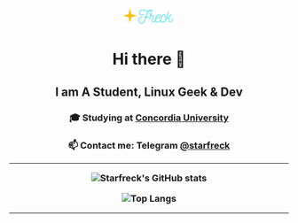 <p align="center">
  <img src="./logos/StarFreck-logo-transparent.png" alt="StarFreck Logo" style="width: 20%; height: auto;"/>
</p>
<H1 align="center">Hi there 👋</H1>
<H2 align="center">I am A Student, Linux Geek & Dev</H2>
<H3 align="center">🎓 Studying at <a href="https://www.concordia.ca">Concordia University</a></H3>  
<h3 align="center">📫 Contact me: Telegram <a href="https://t.me/starfreck">@starfreck</a></H#>

<hr/>

![Starfreck's GitHub stats](https://github-readme-stats.vercel.app/api?username=Starfreck&theme=radical&show_icons=true)


![Top Langs](https://github-readme-stats.vercel.app/api/top-langs/?username=Starfreck&theme=radical&layout=compact&hide=jupyter%20notebook,html)

<hr />
<!--
**vasuratanpara/vasuratanpara** is a ✨ _special_ ✨ repository because its `README.md` (this file) appears on your GitHub profile.

Here are some ideas to get you started:

- 🔭 I’m currently working on ...
- 🌱 I’m currently learning ...
- 👯 I’m looking to collaborate on ...
- 🤔 I’m looking for help with ...
- 💬 Ask me about ...
- 📫 How to reach me: You can reach me on Telegram @ vasuratanpara
- 😄 Pronouns: ...
- ⚡ Fun fact: ...
-->
 
